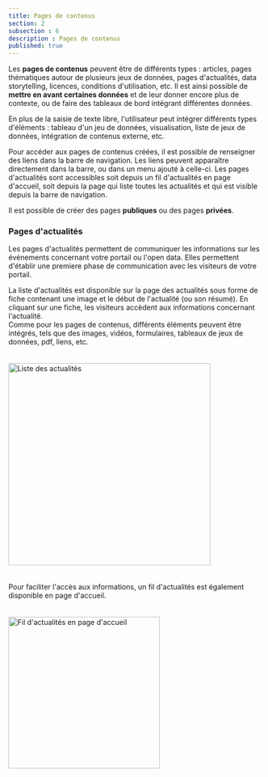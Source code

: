 ```yaml
---
title: Pages de contenus
section: 2
subsection : 6
description : Pages de contenus
published: true
---
```


Les **pages de contenus** peuvent être de différents types : articles, pages thématiques autour de plusieurs jeux de données, pages d'actualités, data storytelling, licences, conditions d'utilisation, etc.  Il est ainsi possible de **mettre en avant certaines données** et de leur donner encore plus de contexte, ou de faire des tableaux de bord intégrant différentes données.

En plus de la saisie de texte libre, l'utilisateur peut intégrer différents types d'éléments : tableau d'un jeu de données, visualisation, liste de jeux de données, intégration de contenus externe, etc.

Pour accéder aux pages de contenus créées, il est possible de renseigner des liens dans la barre de navigation. Les liens peuvent apparaître directement dans la barre, ou dans un menu ajouté à celle-ci. Les pages d'actualités sont accessibles soit depuis un fil d'actualités en page d'accueil, soit depuis la page qui liste toutes les actualités et qui est visible depuis la barre de navigation.

Il est possible de créer des pages **publiques** ou des pages **privées**.

### Pages d'actualités

Les pages d'actualités permettent de communiquer les informations sur les événements concernant votre portail ou l'open&nbsp;data. Elles permettent d'établir une premiere phase de communication avec les visiteurs de votre portail.  

La liste d'actualités est disponible sur la page des actualités sous forme de fiche contenant une image et le début de l'actualité (ou son résumé). En cliquant sur une fiche, les visiteurs accèdent aux informations concernant l'actualité.  
Comme pour les pages de contenus, différents éléments peuvent être intégrés, tels que des images, vidéos, formulaires, tableaux de jeux de données, pdf, liens, etc.

<img src="./images/functional-presentation/actu.jpg"
     height="400" style="margin:20px auto;" alt="Liste des actualités" />

Pour faciliter l'accès aux informations, un fil d'actualités est également disponible en page d'accueil.

<img src="./images/functional-presentation/fil.jpg"
     height="300" style="margin:20px auto;" alt="Fil d'actualités en page d'accueil" />
